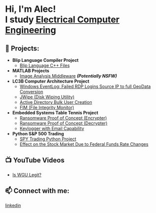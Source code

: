 <h1>Hi, I'm Alec! <br/> I study <a href="https://github.com/ahenderson10">Electrical Computer Engineering</a>

<h2>💼 Projects:</h2>

- <b>Blip Language Compiler Project</b>
  - [Blip Language C++ Files]()
- <b>MATLAB Projects</b>
  - [Image Analysis Middleware](https://github.com/joshmadakor1/4chan-Image-Analysis-Middleware-C964) <b><i>(Potentially NSFW)</b></i>
- <b>LC3B Computer Architecture Project</b>
  - [Windows EventLog: Failed RDP Logins Source IP to full GeoData Conversion](https://github.com/joshmadakor1/Sentinel-Lab)
  - [JWipe (Disk Wiping Utility)](https://github.com/joshmadakor1/Jwipe.PowerShell)
  - [Active Directory Bulk User Creation](https://github.com/joshmadakor1/AD_PS)
  - [FIM (File Integrity Monitor)](https://github.com/joshmadakor1/PowerShell-Integrity-FIM)
- <b>Embedded Systems Table Tennis Project</b>
  - [Ransomware Proof of Concept (Encrypter)](https://github.com/joshmadakor1/EncrypterPOC)
  - [Ransomware Proof of Concept (Decrypter)](https://github.com/joshmadakor1/DecrypterPOC)
  - [Keylogger with Email Capability](https://github.com/joshmadakor1/Key-Logger-With-Email)
- <b>Python S&P 500 Trading</b>
  - [SPY Trading Python Project](https://github.com/ahenderson10/SPYTrading)
  - [Effect on the Stock Market Due to Federal Funds Rate Changes](https://docs.google.com/document/d/e/2PACX-1vRg10uoEezOCmWhDBZSQmnNVnW5TCRcsrMAio0gR38czyYeSfJdSxIKhA2pRvdrR5lPMkgRH2Rzc62W/pub)

<h2>📺 YouTube Videos</h2>

- [Is WGU Legit?](https://www.youtube.com/watch?v=E2MwRWxDBkA)

<h2>📫 Connect with me:</h2>

[linkedin](https://www.linkedin.com/in/alec-henderson-5726a4225/)

<!--
**ahenderson10/ahenderson10** is a ✨ _special_ ✨ repository because its `README.md` (this file) appears on your GitHub profile.

Here are some ideas to get you started:

- 🔭 I’m currently working on ...
- 🌱 I’m currently learning ...
- 👯 I’m looking to collaborate on ...
- 🤔 I’m looking for help with ...
- 💬 Ask me about ...
- 📫 How to reach me: ...
- 😄 Pronouns: ...
- ⚡ Fun fact: ...
-->

